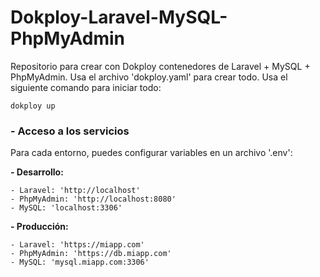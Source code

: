 # Dokploy-Laravel-MySQL-PhpMyAdmin

Repositorio para crear con Dokploy contenedores de Laravel + MySQL + PhpMyAdmin. Usa el archivo 'dokploy.yaml' para crear todo. Usa el siguiente comando para iniciar todo:
```
dokploy up
```

### - **Acceso a los servicios**
Para cada entorno, puedes configurar variables en un archivo '.env':

**- Desarrollo:**
```
- Laravel: 'http://localhost'
- PhpMyAdmin: 'http://localhost:8080'
- MySQL: 'localhost:3306'
```

**- Producción:**
```
- Laravel: 'https://miapp.com'
- PhpMyAdmin: 'https://db.miapp.com'
- MySQL: 'mysql.miapp.com:3306'
```
